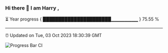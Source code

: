 ### Hi there 👋 I am Harry , 

⏳ Year progress { ██████████████████████▁▁▁▁▁▁▁▁ } 75.55 %

---

⏰ Updated on Tue, 03 Oct 2023 18:30:39 GMT

![Progress Bar CI](https://github.com/duykhang68/duykhang68/workflows/Progress%20Bar%20CI/badge.svg)
